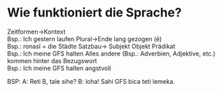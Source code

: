 # Wie funktioniert die Sprache?





Zeitformen->Kontext			                                                            
Bsp.: Ich gestern laufen
Plural->Ende lang gezogen (ē)		                                                    
Bsp.: ronasī = die Städte
Satzbau-> Subjekt Objekt Prädikat	                                                  
Bsp.: Ich meine GFS halten
Alles andere (Bsp.: Adverbien, Adjektive, etc.) kommen hinter das Bezugswort 				
Bsp.: Ich meine GFS halten angstvoll

BSP:
A: Reti B, tale sihe? 
B: loha! Sahi GFS bica teti lemeka.

